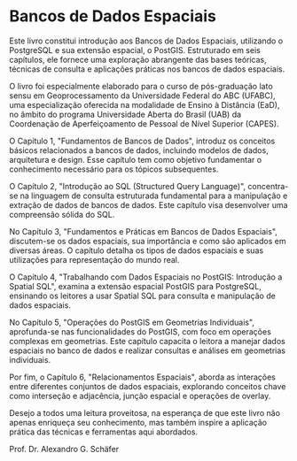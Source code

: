Bancos de Dados Espaciais
=========================

Este livro constitui introdução aos Bancos de Dados Espaciais, utilizando o PostgreSQL e sua extensão espacial, o PostGIS. Estruturado em seis capítulos, ele fornece uma exploração abrangente das bases teóricas, técnicas de consulta e aplicações práticas nos bancos de dados espaciais.

O livro foi especialmente elaborado para o curso de pós-graduação lato sensu em Geoprocessamento da Universidade Federal do ABC (UFABC), uma especialização oferecida na modalidade de Ensino à Distância (EaD), no âmbito do programa Universidade Aberta do Brasil (UAB) da Coordenação de Aperfeiçoamento de Pessoal de Nível Superior (CAPES).

O Capítulo 1, "Fundamentos de Bancos de Dados", introduz os conceitos básicos relacionados a bancos de dados, incluindo modelos de dados, arquitetura e design. Esse capítulo tem como objetivo fundamentar o conhecimento necessário para os tópicos subsequentes.

O Capítulo 2, "Introdução ao SQL (Structured Query Language)", concentra-se na linguagem de consulta estruturada fundamental para a manipulação e extração de dados de bancos de dados. Este capítulo visa desenvolver uma compreensão sólida do SQL.

No Capítulo 3, "Fundamentos e Práticas em Bancos de Dados Espaciais", discutem-se os dados espaciais, sua importância e como são aplicados em diversas áreas. O capítulo detalha os tipos de dados espaciais e suas utilizações para representação do mundo real.

O Capítulo 4, "Trabalhando com Dados Espaciais no PostGIS: Introdução a Spatial SQL", examina a extensão espacial PostGIS para PostgreSQL, ensinando os leitores a usar Spatial SQL para consulta e manipulação de dados espaciais.

No Capítulo 5, "Operações do PostGIS em Geometrias Individuais", aprofunda-se nas funcionalidades do PostGIS, com foco em operações complexas em geometrias. Este capítulo capacita o leitora a manejar dados espaciais no banco de dados e realizar consultas e análises em geometrias individuais. 

Por fim, o Capítulo 6, "Relacionamentos Espaciais", aborda as interações entre diferentes conjuntos de dados espaciais, explorando conceitos chave como interseção e adjacência, junção espacial e operações de overlay.

Desejo a todos uma leitura proveitosa, na esperança de que este livro não apenas enriqueça seu conhecimento, mas também inspire a aplicação prática das técnicas e ferramentas aqui abordados.

Prof. Dr. Alexandro G. Schäfer